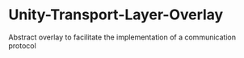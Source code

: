 # Unity-Transport-Layer-Overlay
Abstract overlay to facilitate the implementation of a communication protocol
